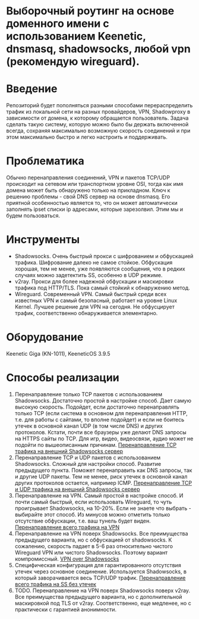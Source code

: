 # Выборочный роутинг на основе доменного имени с использованием Keenetic, dnsmasq, shadowsocks, любой vpn (рекомендую wireguard).

# Введение
Репозиторий будет пополняться разными способами перераспределить трафик из локальной сети на разных провайдеров, VPN, Shadowproxy в зависимости от домена, к которому обращается пользователь. Задача сделать такую систему, которую можно было бы держать включенной всегда, сохраняя максимально возможную скорость соединений и при этом максимально быстро и легко настроить и поддерживать.

# Проблематика
Обычно перенаправления соединений, VPN и пакетов TCP/UDP происходит на сетевом или транспортном уровне OSI, тогда как имя домена может быть обнаружено только на прикладном. Ключ к решению проблемы - свой DNS сервер на основе dnsmasq. Его приятной особенностью является то, что он может автоматически заполнять ipset списки ip адресами, которые зарезолвил. Этим мы и будем пользоваться.

# Инструменты
- Shadowsocks. Очень быстрый прокси с шифрованием и обфускацией трафика. Шифрование далеко не самое стойкое. Обфускация хорошая, тем не менее, уже появляются сообщения, что в редких случаях можно задетектить SS, особенно в UDP режиме.
- v2ray. Прокси для более надежной обфускации и маскировки трафика под HTTP/TLS. Пока самый стойкий к обнаружению метод.
- Wireguard. Современный VPN. Самый быстрый среди всех известных VPN и самый безопасный, работает на уровне Linux Kernel. Лучшее решение для VPN на сегодня. Не обфусцирует трафик, соответственно обнаруживается элементарно.

# Оборудование
Keenetic Giga (KN-1011), KeeneticOS 3.9.5

# Способы реализации
1. Перенаправление только TCP пакетов с использованием Shadowsocks. Достаточно простой в настройке способ. Дает самую высокую скорость. Подойдет, если достаточно перенаправлять только TCP (если система в основном для перенаправления HTTP, т.е. для работы с сайтами, то вполне подойдет) и если не боитесь утечек в основной канал UDP (в том числе DNS) и других протоколов. Кстати, почти все браузеры уже делают DNS запросы на HTTPS сайты по TCP. Для игр, видео, видеосвязи, аудио может не подойти по вышеописанным причинам. [Перенаправление TCP трафика на внешний Shadowsocks сервер](SHADOWSOCKS_TCP.md)
2. Перенаправление TCP и UDP пакетов с использованием Shadowsocks. Сложный для настройки способ. Развитие предыдущего пункта. Поможет перенаправить как DNS запросы, так и другие UDP пакеты. Тем не менее, риск утечек в основной канал других протоколов остается, например ICMP. [Перенаправление TCP и UDP трафика на внешний Shadowsocks сервер](SHADOWSOCKS_TCP_UDP.md)
3. Перенаправление на VPN. Самый простой в настройке способ. И почти самый быстрый, если использовать Wireguard, то чуть проигрывает Shadowsocks, на 10-20%. Если не знаете что выбрать - выбирайте этот способ. Из минусов можно отметить только отсутствие обфускации, т.е. ваш тунель будет виден. [Перенаправление всего трафика на VPN](VPN.md)
4. Перенаправление на VPN поверх Shadowsocks. Все преимущества предыдущего варианта, но с обфускацией от shadowsocks. К сожалению, скорость падает в 5-6 раз относительно чистого Wireguard VPN или чистого Shadowsocks. Поэтому вариант компромиссный. [VPN over Shadowsocks](VPN_SHADOWSOCKS.md)
5. Специфическая конфигурация для гарантированного отсутствия утечек через основное соединение. Используется Shadowsocks, в который заворачивается весь TCP/UDP трафик. [Перенаправление всего трафика на SS без утечек](ALL_SHADOWSOCKS.md)
6. TODO. Перенаправление на VPN поверх Shadowsocks поверх v2ray. Все преимущества предыдущего варианта, но с дополнительной маскировкой под TLS от v2ray. Соответственно, еще медленее, но с практически с гарантией анонимности.
